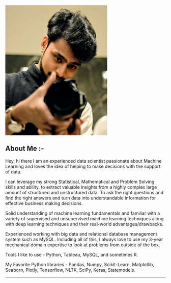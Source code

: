 
<img src="Images/dp.jpg" width="320" height="408" class="center" style="vertical-align:middle">

## About Me :-

Hey, hi there
I am an experienced data scientist passionate about Machine Learning and loves the idea of helping to make decisions with the support of data.

I can leverage my strong Statistical, Mathematical and Problem Solving skills and ability, to extract valuable insights from a highly complex large amount of structured and unstructured data. To ask the right questions and find the right answers and turn data into understandable information for effective business making decisions.

Solid understanding of machine learning fundamentals and familiar with a variety of supervised and unsupervised machine learning techniques along with deep learning techniques and their real-world advantages/drawbacks.

Experienced working with big data and relational database management system such as MySQL.
Including all of this, I always love to use my 3-year mechanical domain expertise to look at problems from outside of the box.


Tools I like to use - Python, Tableau, MySQL, and sometimes R.

My Favorite Python libraries - Pandas, Numpy, Scikit-Learn, Matplotlib, Seaborn, Plotly, Tensorflow, NLTK, SciPy, Keras, Statemodels.

---

